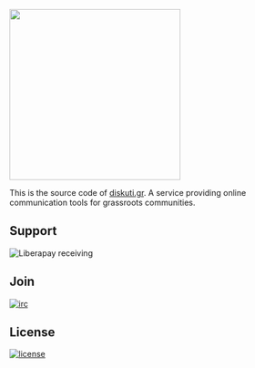 <a href="https://diskuti.gr"><img src="https://diskuti.gr/static/img/diskuti.png" width="300"></a>

This is the source code of [diskuti.gr](https://diskuti.gr). A service providing online communication tools for grassroots communities.

## Support

![Liberapay receiving](https://img.shields.io/liberapay/receives/libreops.svg)

## Join

[![irc](https://img.shields.io/badge/Matrix-%23libreops:matrix.org-blue.svg)](https://riot.im/app/#/room/#libreops:matrix.org)

## License

[![license](https://img.shields.io/badge/license-AGPL%203.0-6672D8.svg)](LICENSE)
